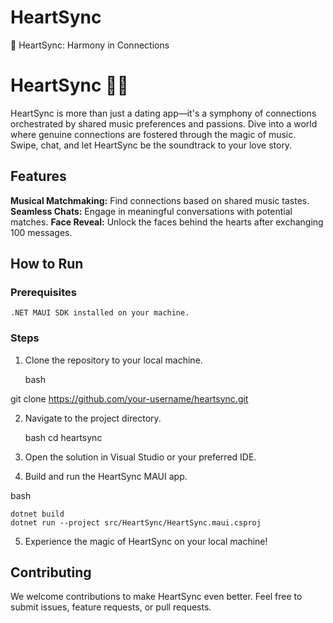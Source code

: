 # HeartSync
💖 HeartSync: Harmony in Connections

<h1>HeartSync 🎵💖</h1>

HeartSync is more than just a dating app—it's a symphony of connections orchestrated by shared music preferences and passions. Dive into a world where genuine connections are fostered through the magic of music. Swipe, chat, and let HeartSync be the soundtrack to your love story.
<h2>Features</h2>

<b>Musical Matchmaking:</b> Find connections based on shared music tastes. <n/>
<b>Seamless Chats:</b> Engage in meaningful conversations with potential matches. <n/>
<b>Face Reveal:</b> Unlock the faces behind the hearts after exchanging 100 messages.

<h2>How to Run</h2>
<h3>Prerequisites</h3>

    .NET MAUI SDK installed on your machine.

<h3>Steps</h3>

1. Clone the repository to your local machine.

    bash

git clone https://github.com/your-username/heartsync.git

2. Navigate to the project directory.

    bash
    cd heartsync

3. Open the solution in Visual Studio or your preferred IDE.

4. Build and run the HeartSync MAUI app.

bash

    dotnet build
    dotnet run --project src/HeartSync/HeartSync.maui.csproj

5. Experience the magic of HeartSync on your local machine!

<h2>Contributing</h2>

We welcome contributions to make HeartSync even better. Feel free to submit issues, feature requests, or pull requests.
